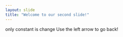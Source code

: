```yaml
---
layout: slide
title: "Welcome to our second slide!"
---
```

only constant is change
Use the left arrow to go back!
